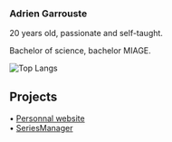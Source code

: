 ### Adrien Garrouste

20 years old, passionate and self-taught.  

Bachelor of science, bachelor MIAGE.  

![Top Langs](https://github-readme-stats.vercel.app/api/top-langs/?username=1-irdA&langs_count=8&layout=compact&hide=html,css,ejs)

## Projects

• <a href="https://1irda.alwaysdata.net/">Personnal website</a>   
• <a href="https://seriesmanager.alwaysdata.net/">SeriesManager</a>  
